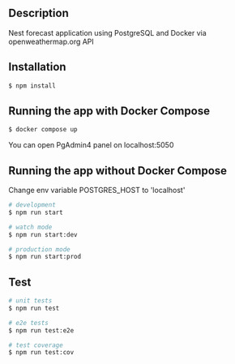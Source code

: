 ## Description

Nest forecast application using PostgreSQL and Docker via openweathermap.org API

## Installation

```bash
$ npm install
```

## Running the app with Docker Compose

```bash
$ docker compose up
```

You can open PgAdmin4 panel on localhost:5050

## Running the app without Docker Compose

Change env variable POSTGRES_HOST to 'localhost'

```bash
# development
$ npm run start

# watch mode
$ npm run start:dev

# production mode
$ npm run start:prod
```

## Test

```bash
# unit tests
$ npm run test

# e2e tests
$ npm run test:e2e

# test coverage
$ npm run test:cov
```
